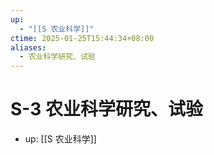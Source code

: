 ```yaml
---
up:
  - "[[S 农业科学]]"
ctime: 2025-01-25T15:44:34+08:00
aliases:
  - 农业科学研究、试验
---
```


# S-3 农业科学研究、试验

- up: [[S 农业科学]]
